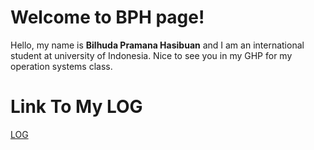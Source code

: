 # Welcome to BPH page!
Hello, my name is **Bilhuda Pramana Hasibuan** and I am an international student at university of Indonesia. Nice to see you in my GHP for my operation systems class.

# Link To My LOG
[LOG](https://bilhudapramana.github.io/os212/TXT/mylog.txt)
